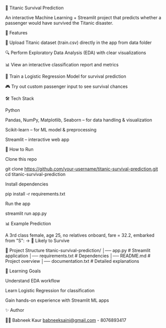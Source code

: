 🚢 Titanic Survival Prediction

An interactive Machine Learning + Streamlit project that predicts whether a passenger would have survived the Titanic disaster.

📌 Features

📂 Upload Titanic dataset (train.csv) directly in the app from data folder 

🔍 Perform Exploratory Data Analysis (EDA) with clear visualizations

📊 View an interactive classification report and metrics

🤖 Train a Logistic Regression Model for survival prediction

🎮 Try out custom passenger input to see survival chances

🛠️ Tech Stack

Python

Pandas, NumPy, Matplotlib, Seaborn – for data handling & visualization

Scikit-learn – for ML model & preprocessing

Streamlit – interactive web app

🚀 How to Run

Clone this repo

git clone https://github.com/your-username/titanic-survival-prediction.git
cd titanic-survival-prediction


Install dependencies

pip install -r requirements.txt


Run the app

streamlit run app.py

📊 Example Prediction

A 3rd class female, age 25, no relatives onboard, fare = 32.2, embarked from "S":
→ 🎉 Likely to Survive

📂 Project Structure
titanic-survival-prediction/
│── app.py              # Streamlit application
│── requirements.txt    # Dependencies
│── README.md           # Project overview
│── documentation.txt   # Detailed explanations

🎯 Learning Goals

Understand EDA workflow

Learn Logistic Regression for classification

Gain hands-on experience with Streamlit ML apps

✨ Author

👩‍💻 Babneek Kaur
babneeksaini@gmail.com - 8076893417